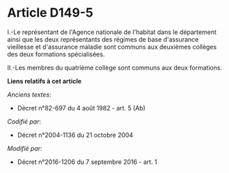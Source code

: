 # Article D149-5

I.-Le représentant de l'Agence nationale de l'habitat dans le département ainsi que les deux représentants des régimes de
base d'assurance vieillesse et d'assurance maladie sont communs aux deuxièmes collèges des deux formations spécialisées. 

II.-Les membres du quatrième collège sont communs aux deux formations.

**Liens relatifs à cet article**

_Anciens textes_:

  - Décret n°82-697 du 4 août 1982 - art. 5 (Ab)

_Codifié par_:

  - Décret n°2004-1136 du 21 octobre 2004

_Modifié par_:

  - Décret n°2016-1206 du 7 septembre 2016 - art. 1
